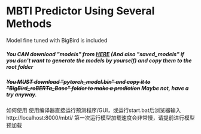 # MBTI Predictor Using Several Methods
Model fine tuned with BigBird is included

##### You CAN download "models" from [HERE](https://drive.google.com/drive/folders/1JvXOZl-g4ANgmWRi7rt36wtTMNQVmcij?usp=sharing) (And also "saved_models" if you don't want to generate the models by yourself) and copy them to the root folder
##### ~~You MUST download "pytorch_model.bin" and copy it to "BigBird_roBERTa_Base" folder to make a prediction~~ Maybe not, have a try anyway.

如何使用
使用编译器直接运行预测程序/GUI，或运行start.bat后浏览器输入http://localhost:8000/mbti/
第一次运行模型加载速度会非常慢，请提前进行模型预加载
